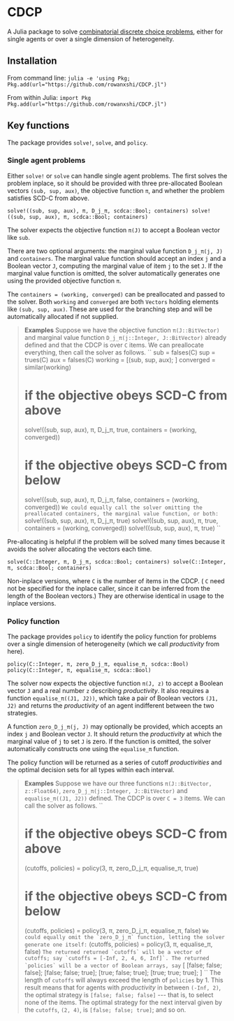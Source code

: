 # CDCP

A Julia package to solve [combinatorial discrete choice problems](https://rowanxshi.github.io/papers/cdc.pdf), either for single agents or over a single dimension of heterogeneity.

## Installation

From command line:
``
julia -e 'using Pkg; Pkg.add(url="https://github.com/rowanxshi/CDCP.jl")
``

From within Julia:
``
import Pkg
Pkg.add(url="https://github.com/rowanxshi/CDCP.jl")
``

## Key functions

The package provides `solve!`, `solve`, and `policy`.

### Single agent problems

Either `solve!` or `solve` can handle single agent problems. The first solves the problem inplace, so it should be provided with three pre-allocated Boolean vectors `(sub, sup, aux)`, the objective function `π`, and whether the problem satisfies SCD-C from above.

``
solve!((sub, sup, aux), π, D_j_π, scdca::Bool; containers)
solve!((sub, sup, aux), π, scdca::Bool; containers)
``

The solver expects the objective function `π(J)` to accept a Boolean vector like `sub`.

There are two optional arguments: the marginal value function `D_j_π(j, J)` and `containers`. The marginal value function should accept an index `j` and a Boolean vector `J`, computing the marginal value of item `j` to the set `J`. If the marginal value function is omitted, the solver automatically generates one using the provided objective function `π`.

The `containers = (working, converged)` can be preallocated and passed to the solver. Both `working` and `converged` are both `Vectors` holding elements like `(sub, sup, aux)`. These are used for the branching step and will be automatically allocated if not supplied.

> **Examples**
> Suppose we have the objective function `π(J::BitVector)` and marginal value function `D_j_π(j::Integer, J::BitVector)` already defined and that the CDCP is over `C` items. We can preallocate everything, then call the solver as follows.
> ``
> sub = falses(C)
> sup = trues(C)
> aux = falses(C)
> working = [(sub, sup, aux); ]
> converged = similar(working)
>
> # if the objective obeys SCD-C from above
> solve!((sub, sup, aux), π, D_j_π, true, containers = (working, converged)) 
>
> # if the objective obeys SCD-C from below
> solve!((sub, sup, aux), π, D_j_π, false, containers = (working, converged)) 
> ``
> We could equally call the solver omitting the preallocated containers, the marginal value function, or both:
> ``
> solve!((sub, sup, aux), π, D_j_π, true)
> solve!((sub, sup, aux), π, true, containers = (working, converged)) 
> solve!((sub, sup, aux), π, true)
> ``

Pre-allocating is helpful if the problem will be solved many times because it avoids the solver allocating the vectors each time.

``
solve(C::Integer, π, D_j_π, scdca::Bool; containers)
solve(C::Integer, π, scdca::Bool; containers)
``

Non-inplace versions, where `C` is the number of items in the CDCP. ( `C` need not be specified for the inplace caller, since it can be inferred from the length of the Boolean vectors.) They are otherwise identical in usage to the inplace versions.

### Policy function

The package provides `policy` to identify the policy function for problems over a single dimension of heterogeneity (which we call _productivity_ from here).

``
policy(C::Integer, π, zero_D_j_π, equalise_π, scdca::Bool)
policy(C::Integer, π, equalise_π, scdca::Bool)
``

The solver now expects the objective function `π(J, z)` to accept a Boolean vector `J` and a real number `z` describing _productivity_. It also requires a function `equalise_π((J1, J2))`, which take a pair of Boolean vectors `(J1, J2)` and returns the _productivity_ of an agent indifferent between the two strategies.

A function `zero_D_j_π(j, J)` may optionally be provided, which accepts an index `j` and Boolean vector `J`. It should return the _productivity_ at which the marginal value of `j` to set `J` is zero. If the function is omitted, the solver automatically constructs one using the `equalise_π` function.

The policy function will be returned as a series of cutoff _productivities_ and the optimal decision sets for all types within each interval.

> **Examples**
> Suppose we have our three functions `π(J::BitVector, z::Float64)`, `zero_D_j_π(j::Integer, J::BitVector)` and `equalise_π((J1, J2))` defined. The CDCP is over `C = 3` items. We can call the solver as follows.
> ``
> # if the objective obeys SCD-C from above
> (cutoffs, policies) = policy(3, π, zero_D_j_π, equalise_π, true)
>
> # if the objective obeys SCD-C from below
> (cutoffs, policies) = policy(3, π, zero_D_j_π, equalise_π, false)
> ``
> We could equally omit the `zero_D_j_π` function, letting the solver generate one itself:
> ``
> (cutoffs, policies) = policy(3, π, equalise_π, false)
> ``
> The returned returned `cutoffs` will be a vector of cutoffs; say `cutoffs = [-Inf, 2, 4, 6, Inf]`. The returned `policies` will be a vector of Boolean arrays, say
> ``
> [
> 	[false; false; false];
> 	[false; false; true];
> 	[true; false; true];
> 	[true; true; true];
> ]
> ``
> The length of `cutoffs` will always exceed the length of `policies` by 1. This result means that for agents with _productivity_ in between `(-Inf, 2)`, the optimal strategy is `[false; false; false]` --- that is, to select none of the items. The optimal strategy for the next interval given by the `cutoffs`, `(2, 4)`, is `[false; false; true]`; and so on.  
